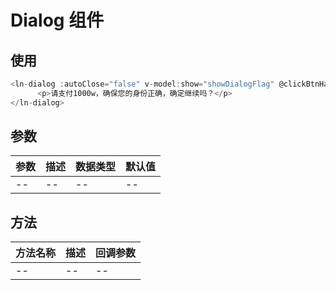 # Dialog 组件

## 使用

```javascript
<ln-dialog :autoClose="false" v-model:show="showDialogFlag" @clickBtnHandle="clickBtnHandle">
      <p>请支付1000w，确保您的身份正确，确定继续吗？</p>
</ln-dialog>
```

## 参数

| 参数 | 描述 | 数据类型 | 默认值 |
| ---- | ---- | -------- | ------ |
| --   | --   | --       | --     |

## 方法

| 方法名称 | 描述 | 回调参数 |
| -------- | ---- | -------- |
| --       | --   | --       |
